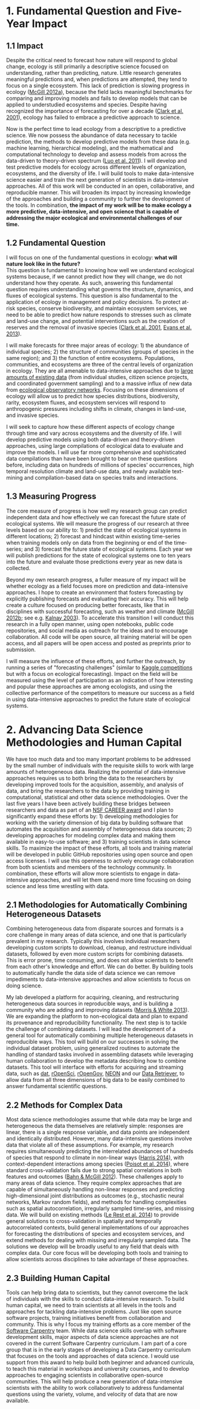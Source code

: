 # 1. Fundamental Question and Five-Year Impact

## 1.1 Impact

Despite the critical need to forecast how nature will respond to global change,
ecology is still primarily a descriptive science focused on understanding,
rather than predicting, nature. Little research generates meaningful predictions
and, when predictions are attempted, they tend to focus on a single
ecosystem. This lack of prediction is slowing progress in ecology ([McGill 2012a](https://dynamicecology.wordpress.com/2012/11/27/ecologists-need-to-do-a-better-job-of-prediction-part-i-the-insidious-evils-of-anova/)), because the
field lacks meaningful benchmarks for comparing and improving models and fails
to develop models that can be applied to understudied ecosystems and
species. Despite having recognized the importance of forecasting for over a decade
([Clark et al. 2001](http://www.researchgate.net/publication/11868797_Ecological_forecasts_an_emerging_imperative/file/d912f511d1ae682bae.pdf)),
ecology has failed to embrace a predictive approach to science.

Now is the perfect time to lead ecology from a descriptive to a predictive
science. We now possess the abundance of data necessary to tackle prediction,
the methods to develop predictive models from these data (e.g. machine learning,
hierarchical modeling), and the mathematical and computational technology to
develop and assess models from across the data-driven to theory-driven spectrum
([Luo et al. 2011](http://www.researchgate.net/publication/51560941_Ecological_forecasting_and_data_assimilation_in_a_data-rich_era/file/9fcfd50c6a153453cd.pdf)). I
will develop and test predictive models for ecology across different levels of
organization, ecosystems, and the diversity of life. I will build tools to make
data-intensive science easier and train the next generation of scientists in
data-intensive approaches. All of this work will be conducted in an open,
collaborative, and reproducible manner. This will broaden its impact by
increasing knowledge of the approaches and building a community to further the
development of the tools. In combination, **the impact of my work will be to
make ecology a more predictive, data-intensive, and open science that is capable
of addressing the major ecological and environmental challenges of our time.**

## 1.2 Fundamental Question

I will focus on one of the fundamental questions in ecology: **what will nature
look like in the future?**  
This question is fundamental to knowing how well we
understand ecological systems because, if we cannot predict how they will
change, we do not understand how they operate. As such, answering this
fundamental question requires understanding what governs the structure,
dynamics, and fluxes of ecological systems. This question is also fundamental to
the application of ecology in management and policy decisions. To protect
at-risk species, conserve biodiversity, and maintain ecosystem services, we need
to be able to predict how nature responds to stresses such as climate and
land-use change, and potential interventions such as the creation of reserves
and the removal of invasive species
([Clark et al. 2001](http://www.researchgate.net/publication/11868797_Ecological_forecasts_an_emerging_imperative/file/d912f511d1ae682bae.pdf),
[Evans et al. 2013](http://rspb.royalsocietypublishing.org/content/280/1771/20131452.full)).

I will make forecasts for three major areas of ecology: 1) the abundance of
individual species; 2) the structure of communities (groups of species in the
same region); and 3) the function of entire ecosystems. Populations,
communities, and ecosystems are three of the central levels of organization in
ecology. They are all amenable to data-intensive approaches due to
[large amounts of existing data](http://jabberwocky.weecology.org/2013/08/12/ignite-talk-big-data-in-ecology/)
(from individual studies, citizen science projects, and coordinated government
sampling) and to a massive influx of new data from
[ecological observatory networks](http://www.neoninc.org/). Focusing on these
dimensions of ecology will allow us to predict how species distributions,
biodiversity, rarity, ecosystem fluxes, and ecosystem services will respond to
anthropogenic pressures including shifts in climate, changes in land-use, and
invasive species.

I will seek to capture how these different aspects of ecology change through
time and vary across ecosystems and the diversity of life. I will develop
predictive models using both data-driven and theory-driven approaches, using
large compilations of ecological data to evaluate and improve the models. I
will use far more comprehensive and sophisticated data compilations than have
been brought to bear on these questions before, including data on hundreds of
millions of species' occurrences, high temporal resolution climate and land-use
data, and newly available text-mining and compilation-based data on species
traits and interactions.

## 1.3 Measuring Progress

The core measure of progress is how well my research group can predict
independent data and how effectively we can forecast the future state of
ecological systems. We will measure the progress of our research at three levels
based on our ability to: 1) predict the state of ecological systems in different
locations; 2) forecast and hindcast within existing time-series when training
models only on data from the beginning or end of the time-series; and 3)
forecast the future state of ecological systems. Each year we will publish
predictions for the state of ecological systems one to ten years into the future
and evaluate those predictions every year as new data is collected.

Beyond my own research progress, a fuller measure of my impact will be whether
ecology as a field focuses more on prediction and data-intensive approaches. I
hope to create an environment that fosters forecasting by explicitly publishing
forecasts and evaluating their accuracy. This will help create a culture focused
on producing better forecasts, like that in disciplines with successful
forecasting, such as weather and climate
([McGill 2012b](https://dynamicecology.wordpress.com/2013/01/09/ecologists-need-to-do-a-better-job-of-prediction-part-ii-mechanism-vs-pattern/);
see e.g.
[Kalnay 2003](http://catdir.loc.gov/catdir/samples/cam033/2001052687.pdf)). To
accelerate this transition I will conduct this research in a fully open manner,
using open notebooks, public code repositories, and social media as outreach for
the ideas and to encourage collaboration. All code will be open source, all
training material will be open access, and all papers will be open access and
posted as preprints prior to submission.

I will measure the influence of these efforts, and further the outreach, by
running a series of "forecasting challenges" (similar to
[Kaggle competitions](http://www.kaggle.com/competitions) but with a focus on
ecological forecasting). Impact on the field will be measured using the level of
participation as an indication of how interesting and popular these approaches
are among ecologists, and using the collective performance of the competitors to
measure our success as a field in using data-intensive approaches to predict the
future state of ecological systems.


# 2. Advancing Data Science Methodologies and Human Capital

We have too much data and too many important problems to be addressed by the
small number of individuals with the requisite skills to work with large amounts
of heterogeneous data. Realizing the potential of data-intensive approaches
requires us to both bring the data to the researchers by developing improved
tools for the acquisition, assembly, and analysis of data, and bring the
researchers to the data by providing training in computational, statistical and
other data science methodologies. Over the last five years I have been actively
building these bridges between researchers and data as part of an
[NSF CAREER award](http://figshare.com/articles/Advancing_Macroecology_Using_Informatics_and_Entropy_Maximization_%28NSF_Grant__0953694%29/93937)
and I plan to significantly expand these efforts by: 1) developing methodologies
for working with the variety dimension of big data by building software that
automates the acquisition and assembly of heterogeneous data sources; 2)
developing approaches for modeling complex data and making them available in
easy-to-use software; and 3) training scientists in data science skills. To
maximize the impact of these efforts, all tools and training material will be
developed in public GitHub repositories using open source and open access
licenses. I will use this openness to actively encourage collaboration from both
scientists and members of the technology community. In combination, these
efforts will allow more scientists to engage in data-intensive approaches, and
will let them spend more time focusing on doing science and less time wrestling
with data.

## 2.1 Methodologies for Automatically Combining Heterogeneous Datasets

Combining heterogeneous data from disparate sources and formats is a core
challenge in many areas of data science, and one that is particularly prevalent
in my research. Typically this involves individual researchers developing custom
scripts to download, cleanup, and restructure individual datasets, followed by
even more custom scripts for combining datasets. This is error prone, time
consuming, and does not allow scientists to benefit from each other's knowledge
and effort. We can do better. By building tools to automatically handle the data
side of data science we can remove impediments to data-intensive approaches and
allow scientists to focus on doing science.

My lab developed a platform for acquiring, cleaning, and restructuring
heterogeneous data sources in reproducible ways, and is building a community who
are adding and improving datasets
([Morris & White 2013](http://doi.org/doi:10.1371/journal.pone.0065848)). We are
expanding the platform to non-ecological data and plan to expand its provenance
and reproducibility functionality. The next step is to tackle the challenge of
combining datasets. I will lead the development of a general tool for
automatically combining multiple heterogeneous datasets in reproducible
ways. This tool will build on our successes in solving the individual dataset
problem, using generalized routines to automate the handling of standard tasks
involved in assembling datasets while leveraging human collaboration to develop
the metadata describing how to combine datasets. This tool will interface with
efforts for acquiring and streaming data, such as [dat](http://dat-data.com/),
[rOpenSci](http://ropensci.org/), [rOpenGov](http://ropengov.github.io/),
[NEON](http://neoninc.org/) and our
[Data Retriever](http://ecodataretriever.org/), to allow data from all three
dimensions of big data to be easily combined to answer fundamental scientific
questions.

## 2.2 Methods for Complex Data

Most data science methodologies assume that while data may be large and
heterogeneous the data themselves are relatively simple: responses are linear,
there is a single response variable, and data points are independent and
identically distributed. However, many data-intensive questions involve data
that violate all of these assumptions. For example, my research requires
simultaneously predicting the interrelated abundances of hundreds of species
that respond to climate in non-linear ways
([Harris 2014](http://dx.doi.org/10.1101/003947)), with context-dependent
interactions among species
([Poisot et al. 2014](http://dx.doi.org/10.1101/001677)), where standard
cross-validation fails due to strong spatial correlations in both features and
outcomes
([Bahn & McGill 2012](http://www.wright.edu/~volker.bahn/documents/Bahn_McGill_OIKOS_2012.pdf)).
These challenges apply to many areas of data science. They require complex
approaches that are capable of simultaneously handling non-linear responses and
predicting high-dimensional joint distributions as outcomes (e.g., stochastic
neural networks, Markov random fields), and methods for handling complexities
such as spatial autocorrelation, irregularly sampled time-series, and missing
data. We will build on existing methods
([Le Rest et al. 2014](http://www.cebc.cnrs.fr/publipdf/SP/Le_Rest_GEB.pdf)) to
provide general solutions to cross-validation in spatially and temporally
autocorrelated contexts, build general implementations of our approaches for
forecasting the distributions of species and ecosystem services, and extend
methods for dealing with missing and irregularly sampled data. The solutions we
develop will be broadly useful to any field that deals with complex data. Our
core focus will be developing both tools and training to allow scientists across
disciplines to take advantage of these approaches.

## 2.3 Building Human Capital

Tools can help bring data to scientists, but they cannot overcome the lack of
individuals with the skills to conduct data-intensive research. To build human
capital, we need to train scientists at all levels in the tools and approaches
for tackling data-intensive problems. Just like open source software projects,
training initiatives benefit from collaboration and community. This is why I
focus my training efforts as a core member of the
[Software Carpentry](http://software-carpentry.org/) team. While data science
skills overlap with software development skills, major aspects of data science
approaches are not covered in the current Software Carpentry curriculum. I am
part of a core group that is in the early stages of developing a Data Carpentry
curriculum that focuses on the tools and approaches of data science. I would use
support from this award to help build both beginner and advanced curricula, to
teach this material in workshops and university courses, and to develop
approaches to engaging scientists in collaborative open-source communities. This
will help produce a new generation of data-intensive scientists with the ability
to work collaboratively to address fundamental questions using the variety,
volume, and velocity of data that are now available.

